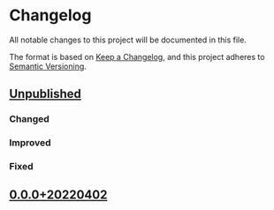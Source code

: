 # Changelog

All notable changes to this project will be documented in this file.

The format is based on [Keep a Changelog](https://keepachangelog.com/en/1.0.0/),
and this project adheres to [Semantic Versioning](https://semver.org/spec/v2.0.0.html).


## [Unpublished](https://github.com/ec2u/card/compare/0.0.0...HEAD)

### Changed

### Improved

### Fixed


## [0.0.0+20220402](https://github.com/ec2u/card/compare/0.0.0...0.0.0)
